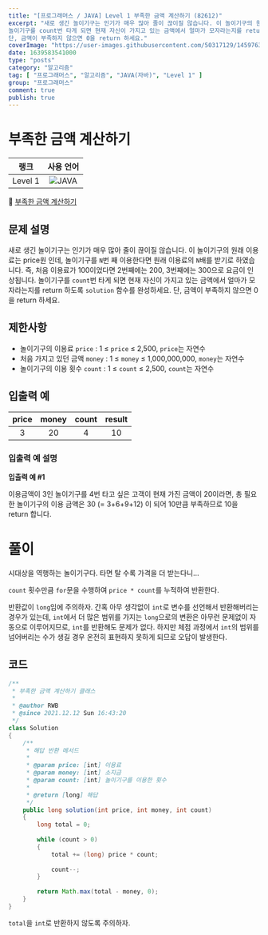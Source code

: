 ```yaml
---
title: "[프로그래머스 / JAVA] Level 1 부족한 금액 계산하기 (82612)"
excerpt: "새로 생긴 놀이기구는 인기가 매우 많아 줄이 끊이질 않습니다. 이 놀이기구의 원래 이용료는 price원 인데, 놀이기구를 N번 째 이용한다면 원래 이용료의 N배를 받기로 하였습니다. 즉, 처음 이용료가 100이었다면 2번째에는 200, 3번째에는 300으로 요금이 인상됩니다.
놀이기구를 count번 타게 되면 현재 자신이 가지고 있는 금액에서 얼마가 모자라는지를 return 하도록 solution 함수를 완성하세요.
단, 금액이 부족하지 않으면 0을 return 하세요."
coverImage: "https://user-images.githubusercontent.com/50317129/145976356-6b5d1430-31c0-4c34-829e-6be8f747ab19.png"
date: 1639583541000
type: "posts"
category: "알고리즘"
tag: [ "프로그래머스", "알고리즘", "JAVA(자바)", "Level 1" ]
group: "프로그래머스"
comment: true
publish: true
---
```


# 부족한 금액 계산하기

|  랭크   |                                                      사용 언어                                                      |
| :-----: | :-----------------------------------------------------------------------------------------------------------------: |
| Level 1 | ![JAVA](https://shields.io/badge/java-JDK%2011-lightgray?logo=java&style=plastic&logoColor=white&labelColor=orange) |

🔗 [부족한 금액 계산하기](https://programmers.co.kr/learn/courses/30/lessons/82612)





## 문제 설명

새로 생긴 놀이기구는 인기가 매우 많아 줄이 끊이질 않습니다. 이 놀이기구의 원래 이용료는 price원 인데, 놀이기구를 `N`번 째 이용한다면 원래 이용료의 `N`배를 받기로 하였습니다. 즉, 처음 이용료가 100이었다면 2번째에는 200, 3번째에는 300으로 요금이 인상됩니다.
놀이기구를 `count`번 타게 되면 현재 자신이 가지고 있는 금액에서 얼마가 모자라는지를 return 하도록 `solution` 함수를 완성하세요.
단, 금액이 부족하지 않으면 0을 return 하세요.





## 제한사항

* 놀이기구의 이용료 `price` : 1 ≤ `price` ≤ 2,500, `price`는 자연수
* 처음 가지고 있던 금액 `money` : 1 ≤ `money` ≤ 1,000,000,000, `money`는 자연수
* 놀이기구의 이용 횟수 `count` : 1 ≤ `count` ≤ 2,500, `count`는 자연수





## 입출력 예

| price | money | count | result |
| :---: | :---: | :---: | :----: |
|   3   |  20   |   4   |   10   |



### 입출력 예 설명

**입출력 예 #1**

이용금액이 3인 놀이기구를 4번 타고 싶은 고객이 현재 가진 금액이 20이라면, 총 필요한 놀이기구의 이용 금액은 30 (= 3+6+9+12) 이 되어 10만큼 부족하므로 10을 return 합니다.










# 풀이

시대상을 역행하는 놀이기구다. 타면 탈 수록 가격을 더 받는다니...

`count` 횟수만큼 `for`문을 수행하여 `price * count`를 누적하여 반환한다.

반환값이 `long`임에 주의하자. 간혹 아무 생각없이 `int`로 변수를 선언해서 반환해버리는 경우가 있는데, `int`에서 더 많은 범위를 가지는 `long`으로의 변환은 아무런 문제없이 자동으로 이루어지므로, `int`를 반환해도 문제가 없다. 하지만 체점 과정에서 `int`의 범위를 넘어버리는 수가 생길 경우 온전히 표현하지 못하게 되므로 오답이 발생한다.





## 코드

``` java
/**
 * 부족한 금액 계산하기 클래스
 *
 * @author RWB
 * @since 2021.12.12 Sun 16:43:20
 */
class Solution
{
	/**
	 * 해답 반환 메서드
	 *
	 * @param price: [int] 이용료
	 * @param money: [int] 소지금
	 * @param count: [int] 놀이기구를 이용한 횟수
	 *
	 * @return [long] 해답
	 */
	public long solution(int price, int money, int count)
	{
		long total = 0;
		
		while (count > 0)
		{
			total += (long) price * count;
			
			count--;
		}
		
		return Math.max(total - money, 0);
	}
}
```

`total`을 `int`로 반환하지 않도록 주의하자.